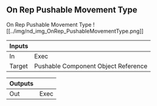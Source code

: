 ## On Rep Pushable Movement Type
On Rep Pushable Movement Type
![[../img/nd_img_OnRep_PushableMovementType.png]]

|Inputs||
|--|--|
| In | Exec |
| Target | Pushable Component Object Reference |

|Outputs||
|--|--|
| Out | Exec |

